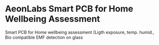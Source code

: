 # AeonLabs Smart PCB for Home Wellbeing Assessment
 Smart PCB for Home wellbeing assessment (Ligth exposure, temp. humid., Bio compatible EMF detection on glass
